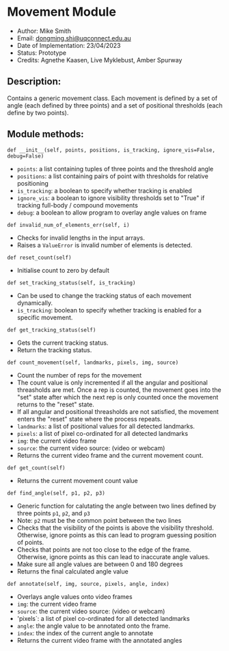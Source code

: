 # Movement Module
- Author: Mike Smith
- Email: dongming.shi@uqconnect.edu.au
- Date of Implementation: 23/04/2023
- Status: Prototype
- Credits: Agnethe Kaasen, Live Myklebust, Amber Spurway

## Description:

Contains a generic movement class. Each movement is defined by a set of angle (each defined by three points) and a set of positional thresholds (each define by two points).

## Module methods:

`def __init__(self, points, positions, is_tracking, ignore_vis=False, debug=False)`
- `points`: a list containing tuples of three points and the threshold angle
- `positions`: a list containing pairs of point with thresholds for relative positioning
- `is_tracking`: a boolean to specify whether tracking is enabled
- `ignore_vis`: a boolean to ignore visibility thresholds set to "True" if tracking full-body / compound movements
- `debug`: a boolean to allow program to overlay angle values on frame

`def invalid_num_of_elements_err(self, i)`
- Checks for invalid lengths in the input arrays.
- Raises a `ValueError` is invalid number of elements is detected.

`def reset_count(self)`
- Initialise count to zero by default

`def set_tracking_status(self, is_tracking)`
- Can be used to change the tracking status of each movement dynamically.
- `is_tracking`: boolean to specify whether tracking is enabled for a specific movement.

`def get_tracking_status(self)`
- Gets the current tracking status.
- Return the tracking status.

`def count_movement(self, landmarks, pixels, img, source)`
- Count the number of reps for the movement
- The count value is only incremented if all the angular and positional threasholds are met. Once a rep is counted, the movement goes into the "set" state after which the next rep is only counted once the movement returns to the "reset" state.
- If all angular and positional threasholds are not satisfied, the movement enters the "reset" state where the process repeats.
- `landmarks`: a list of positional values for all detected landmarks.
- `pixels`: a list of pixel co-ordinated for all detected landmarks
- `img`: the current video frame
- `source`: the current video source: (video or webcam)
- Returns the current video frame and the current movement count.

`def get_count(self)`
- Returns the current movement count value

`def find_angle(self, p1, p2, p3)`
- Generic function for calutating the angle between two lines defined by three points `p1`, `p2`, and `p3`
- Note: `p2` must be the common point between the two lines
- Checks that the visibility of the points is above the visibility threshold. Otherwise, ignore points as this can lead to program guessing position of points.
- Checks that points are not too close to the edge of the frame. Otherwise, ignore points as this can lead to inaccurate angle values.
- Make sure all angle values are between 0 and 180 degrees
- Returns the final calculated angle value

`def annotate(self, img, source, pixels, angle, index)`
- Overlays angle values onto video frames
- `img`: the current video frame
- `source`: the current video source: (video or webcam)
- 'pixels`: a list of pixel co-ordinated for all detected landmarks
- `angle`: the angle value to be annotated onto the frame.
- `index`: the index of the current angle to annotate
- Returns the current video frame with the annotated angles